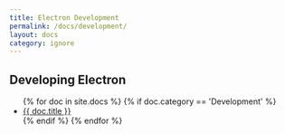 ```yaml
---
title: Electron Development
permalink: /docs/development/
layout: docs
category: ignore
---
```


<h2 class="docs-heading pb-3 mb-3"><span class="mega-octicon octicon-tools pr-3"></span>Developing Electron</a></h2>

<ul class="docs-list">
{% for doc in site.docs %}
  {% if doc.category == 'Development' %}
    <li>
      <a href="{{ site.baseurl }}{{ doc.url}}">{{ doc.title }}</a>
      <!-- <span class="excerpt">{{ doc.content | strip_html | truncatewords: 50 }}</span> -->
    </li>
  {% endif %}
{% endfor %}
</ul>
